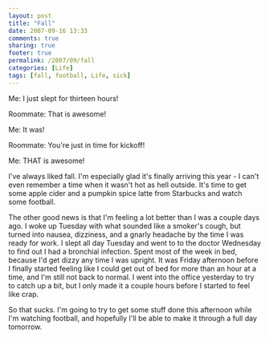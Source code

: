 ```yaml
---
layout: post
title: "Fall"
date: 2007-09-16 13:33
comments: true
sharing: true
footer: true
permalink: /2007/09/fall
categories: [Life]
tags: [fall, football, Life, sick]
---
```

Me: I just slept for thirteen hours!

Roommate: That is awesome!

Me: It was!

Roommate: You're just in time for kickoff!

Me: THAT is awesome!

I've always liked fall.  I'm especially glad it's finally arriving this year - I can't even remember a time when it wasn't hot as hell outside.  It's time to get some apple cider and a pumpkin spice latte from Starbucks and watch some football.

The other good news is that I'm feeling a lot better than I was a couple days ago.  I woke up Tuesday with what sounded like a smoker's cough, but turned into nausea, dizziness, and a gnarly headache by the time I was ready for work.  I slept all day Tuesday and went to to the doctor Wednesday to find out I had a bronchial infection.  Spent most of the week in bed, because I'd get dizzy any time I was upright.  It was Friday afternoon before I finally started feeling like I could get out of bed for more than an hour at a time, and I'm still not back to normal.  I went into the office yesterday to try to catch up a bit, but I only made it a couple hours before I started to feel like crap.

So that sucks.  I'm going to try to get some stuff done this afternoon while I'm watching football, and hopefully I'll be able to make it through a full day tomorrow.
